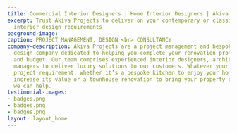 ```yaml
---
title: Commercial Interior Designers | Home Interior Designers | Akiva Projects
excerpt: Trust Akiva Projects to deliver on your contemporary or classic home or commercial
  interior design requirements
bacground-image: 
caption: PROJECT MANAGEMENT, DESIGN <br> CONSULTANCY
company-description: Akiva Projects are a project management and bespoke interior
  design company dedicated to helping you complete your renovation project on time
  and budget. Our team comprises experienced interior designers, architects, and project
  managers to deliver luxury solutions to our customers. Whatever your renovation
  project requirement, whether it’s a bespoke kitchen to enjoy your home more and
  increase its value or a townhouse renovation to bring your property back to life,
  we can help.
testimonial-images:
- badges.png
- badges.png
- badges.png
layout: layout_home
---
```


